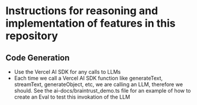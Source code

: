 # Instructions for reasoning and implementation of features in this repository

## Code Generation

- Use the Vercel AI SDK for any calls to LLMs
- Each time we call a Vercel AI SDK function like generateText, streamText, generateObject, etc, we are calling an LLM, therefore we should. See the ai-docs/braintrust_demo.ts file for an example of how to create an Eval to test this invokation of the LLM